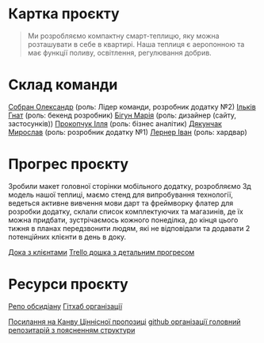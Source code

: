 
# Картка проєкту

>Ми розробляємо компактну смарт-теплицю, яку можна розташувати в себе в квартирі. 
 Наша теплиця є аеропонною та має функції поливу, освітлення, регулювання добрив.
 
# Склад команди

[Собран Олександр](https://iot-2016.slack.com/team/U042QU2PKQS)  (роль: Лідер команди, розробник додатку №2)
[Ільків Гнат](https://iot-2016.slack.com/team/U042QU1RD0S)  (роль: бекенд розробник)
[Бігун Марія](https://iot-2016.slack.com/team/U042ABF6QDD) (роль: дизайнер (сайту, застосунків))
[Прокопчук Ілля](https://iot-2016.slack.com/team/U042QQTQLN7) (роль: бізнес аналітик)
[Дякунчак Мирослав](https://iot-2016.slack.com/team/U042QU22Y8J) (роль: розробник додатку №1)
[Лернер Іван](https://iot-2016.slack.com/team/U042J9UUZ8W) (роль: хардвар)


# Прогрес проєкту

Зробили  макет головної сторінки мобільного додатку, розробляємо 3д модель нашої теплиці, маємо стенд для випробування технології, ведеться активне вивчення мови дарт та фреймворку флатер для розробки додатку, склали список комплектуючих та магазинів, де їх можна придбати, зустрічаємось кожного понеділка, до кінця цього тижня в планах передзвонити людям, які не відповідали та додавати 2 потенційних клієнти в день в доку. 

[Дока з клієнтами](https://docs.google.com/spreadsheets/d/12H0iDsNTcE_GzQeuAuv0ggDh12sUCRv4rTJ8NbfpUGY/edit?usp=sharing)
[Trello дошка з детальним прогресом](https://trello.com/invite/b/xlFLgN70/ATTI51c279d75a9cb8990355eb1fc4f0b853B4B58649/team-blitzkrieg)

# Ресурси проєкту

[Репо обсидіану](https://github.com/Greehouden/TeamBlitzkrieg-Obsidian)
[Гітхаб організації](https://github.com/Greehouden)

[Посилання на Канву Ціннісної пропозиці](https://miro.com/welcomeonboard/Wkx1MjlwemVwekV4Q0ZhZ0ZTUGVVanJTVUE2Ym5ONDBSTk9LNjh1Q2h4RTFZbXZ1UVYwMk9LdGMybkNPNnB1V3wzNDU4NzY0NTM3OTE0ODAyMDQ4fDI=?share_link_id=231588919497)
[github організації головний репозитарій з поясненням структури](https://github.com/SmartGrehouden)

